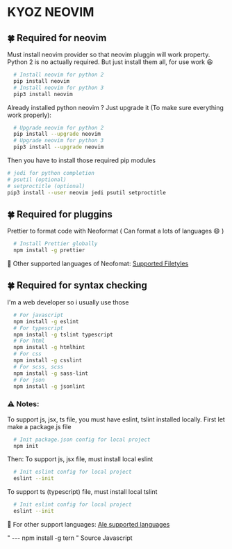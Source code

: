 # KYOZ NEOVIM

## :four_leaf_clover: Required for neovim

Must install neovim provider so that neovim pluggin will work property.
Python 2 is no actually required. But just install them all, for use work :laughing:

```sh
  # Install neovim for python 2
  pip install neovim
  # Install neovim for python 3
  pip3 install neovim
```
Already installed python neovim ? Just upgrade it (To make sure everything work properly):

```sh
  # Upgrade neovim for python 2
  pip install --upgrade neovim
  # Upgrade neovim for python 3
  pip3 install --upgrade neovim
```

Then you have to install those required pip modules

```sh
# jedi for python completion
# psutil (optional)
# setproctitle (optional)
pip3 install --user neovim jedi psutil setproctitle
```

## :four_leaf_clover: Required for pluggins

Prettier to format code with Neoformat ( Can format a lots of languages :smile: )

```sh
  # Install Prettier globally
  npm install -g prettier
```
:rocket: Other supported languages of Neofomat: [Supported Filetyles](https://github.com/sbdchd/neoformat#supported-filetypes)

## :four_leaf_clover: Required for syntax checking

I'm a web developer so i usually use those

```sh
  # For javascript
  npm install -g eslint
  # For typescript
  npm install -g tslint typescript
  # For html
  npm install -g htmlhint
  # For css
  npm install -g csslint
  # For scss, scss
  npm install -g sass-lint
  # For json
  npm install -g jsonlint
```

### :warning: **Notes:**

To support js, jsx, ts file, you must have eslint, tslint installed locally.
First let make a package.js file

```sh
  # Init package.json config for local project
  npm init 
```

Then:
To support js, jsx file, must install local eslint

```sh
  # Init eslint config for local project
  eslint --init
```

To support ts (typescript) file, must install local tslint

```sh
  # Init eslint config for local project
  eslint --init
```

:rocket: For other support languages: [Ale supported languages](https://github.com/w0rp/ale#1-supported-languages-and-tools)



" --- npm install -g tern " Source Javascript
